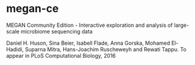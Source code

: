 # megan-ce
MEGAN Community Edition - Interactive exploration and analysis of large-scale microbiome sequencing data

Daniel H. Huson, Sina Beier, Isabell Flade, Anna Gorska, Mohamed El-Hadidi, Suparna Mitra, Hans-Joachim Ruscheweyh and Rewati Tappu.
To appear in PLoS Computational Biology, 2016
